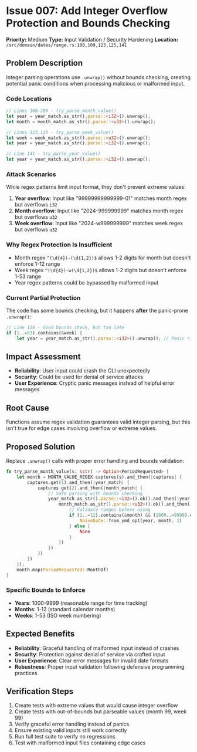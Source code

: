 # Issue 007: Add Integer Overflow Protection and Bounds Checking

**Priority:** Medium
**Type:** Input Validation / Security Hardening
**Location:** `/src/domain/dates/range.rs:108,109,123,125,141`

## Problem Description

Integer parsing operations use `.unwrap()` without bounds checking, creating potential panic conditions when processing malicious or malformed input.

### Code Locations
```rust
// Lines 108-109 - try_parse_month_value()
let year = year_match.as_str().parse::<i32>().unwrap();
let month = month_match.as_str().parse::<u32>().unwrap();

// Lines 123,125 - try_parse_week_value()
let week = week_match.as_str().parse::<u32>().unwrap();
let year = year_match.as_str().parse::<i32>().unwrap();

// Line 141 - try_parse_year_value()
let year = year_match.as_str().parse::<i32>().unwrap();
```

### Attack Scenarios
While regex patterns limit input format, they don't prevent extreme values:

1. **Year overflow**: Input like "99999999999999-01" matches month regex but overflows `i32`
2. **Month overflow**: Input like "2024-999999999" matches month regex but overflows `u32`
3. **Week overflow**: Input like "2024-w999999999" matches week regex but overflows `u32`

### Why Regex Protection Is Insufficient
- Month regex `^(\d{4})-(\d{1,2})$` allows 1-2 digits for month but doesn't enforce 1-12 range
- Week regex `^(\d{4})-w(\d{1,2})$` allows 1-2 digits but doesn't enforce 1-53 range
- Year regex patterns could be bypassed by malformed input

### Current Partial Protection
The code has some bounds checking, but it happens **after** the panic-prone `.unwrap()`:
```rust
// Line 124 - Good bounds check, but too late
if (1..=53).contains(&week) {
    let year = year_match.as_str().parse::<i32>().unwrap(); // Panic risk
```

## Impact Assessment
- **Reliability**: User input could crash the CLI unexpectedly
- **Security**: Could be used for denial of service attacks
- **User Experience**: Cryptic panic messages instead of helpful error messages

## Root Cause
Functions assume regex validation guarantees valid integer parsing, but this isn't true for edge cases involving overflow or extreme values.

## Proposed Solution

Replace `.unwrap()` calls with proper error handling and bounds validation:

```rust
fn try_parse_month_value(s: &str) -> Option<PeriodRequested> {
    let month = MONTH_VALUE_REGEX.captures(s).and_then(|captures| {
        captures.get(1).and_then(|year_match| {
            captures.get(2).and_then(|month_match| {
                // Safe parsing with bounds checking
                year_match.as_str().parse::<i32>().ok().and_then(|year| {
                    month_match.as_str().parse::<u32>().ok().and_then(|month| {
                        // Validate ranges before using
                        if (1..=12).contains(&month) && (1000..=9999).contains(&year) {
                            NaiveDate::from_ymd_opt(year, month, 1)
                        } else {
                            None
                        }
                    })
                })
            })
        })
    });
    month.map(PeriodRequested::MonthOf)
}
```

### Specific Bounds to Enforce
- **Years**: 1000-9999 (reasonable range for time tracking)
- **Months**: 1-12 (standard calendar months)
- **Weeks**: 1-53 (ISO week numbering)

## Expected Benefits
- **Reliability**: Graceful handling of malformed input instead of crashes
- **Security**: Protection against denial of service via crafted input
- **User Experience**: Clear error messages for invalid date formats
- **Robustness**: Proper input validation following defensive programming practices

## Verification Steps
1. Create tests with extreme values that would cause integer overflow
2. Create tests with out-of-bounds but parseable values (month 99, week 99)
3. Verify graceful error handling instead of panics
4. Ensure existing valid inputs still work correctly
5. Run full test suite to verify no regressions
6. Test with malformed input files containing edge cases